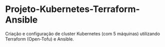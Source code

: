 # Projeto-Kubernetes-Terraform-Ansible
Criação e configuração de cluster Kubernetes (com 5 máquinas) utilizando Terraform (Open-Tofu) e Ansible.
